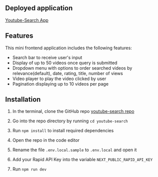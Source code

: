 ## Deployed application
[Youtube-Search App](https://youtube-search-psi.vercel.app/)

## Features
This mini frontend application includes the following features:
* Search bar to receive user's input
* Display of up to 50 videos once query is submitted
* Dropdown menu with options to order searched videos by relevance(default), date, rating, title, number of views
* Video player to play the video clicked by user
* Pagination displaying up to 10 videos per page

## Installation

1. In the terminal, clone the GitHub repo [youtube-search repo](https://github.com/limagisele/youtube-search.git)

2. Go into the repo directory by running  `cd youtube-search`
3. Run `npm install` to install required dependencies
4. Open the repo in the code editor
5. Rename the file `.env.local.sample` to `.env.local` and open it
6. Add your Rapid API Key into the variable `NEXT_PUBLIC_RAPID_API_KEY`
7. Run `npm run dev`